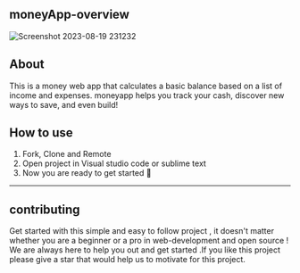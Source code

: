 **moneyApp-overview**
---
![Screenshot 2023-08-19 231232](https://github.com/fatemehmaral/moneyApp/assets/135278518/9aea42e7-9cf6-4e08-934d-c63c1bf88805)

**About**
---
This is a money web app that calculates a basic balance based on a list of income and expenses.
moneyapp helps you track your cash, discover new ways to save, and even build!

**How to use**
---
1. Fork, Clone and Remote
2. Open project in Visual studio code or sublime text
3. Now you are ready to get started 🎉
---
**contributing**
---
Get started with this simple and easy to follow project , it doesn't matter whether you are a beginner or a pro in web-development and open source ! We are always here to help you out and get started .If you like this project please give a star that would help us to motivate for this project.
